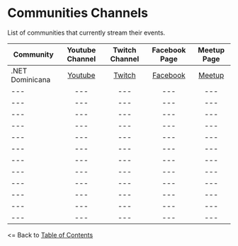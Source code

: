 # Communities Channels
List of communities that currently stream their events.

|Community| Youtube Channel | Twitch Channel | Facebook Page | Meetup Page
| ------------------- | :------------------: | :------------------:| :------------------:| :------------------:|
|.NET Dominicana|[Youtube](https://www.youtube.com/channel/UCy6mppDJXjYZtsiy2sETKvA/)| [Twitch](https://www.twitch.tv/dotnetdo) | [Facebook](https://www.facebook.com/dotnetdo/) | [Meetup](https://www.meetup.com/dotnetdo/)
|---|---|--- | --- | ---
|---|---|--- | --- | ---
|---|---|--- | --- | ---
|---|---|--- | --- | ---
|---|---|--- | --- | ---
|---|---|--- | --- | ---
|---|---|--- | --- | ---
|---|---|--- | --- | ---
|---|---|--- | --- | ---
|---|---|--- | --- | ---
|---|---|--- | --- | ---
|---|---|--- | --- | ---

<= Back to [Table of Contents](../README.md)
